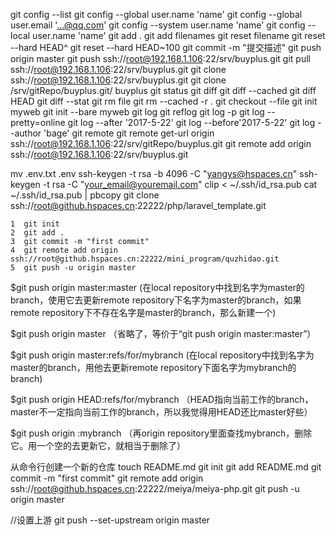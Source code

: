 git config --list
git config --global user.name 'name'
git config --global user.email '...@qq.com'
git config --system user.name 'name'
git config --local user.name 'name'
git add .
git add filenames
git reset filename
git reset --hard HEAD^
git reset --hard HEAD~100
git commit -m "提交描述"
git push origin master
git push ssh://root@192.168.1.106:22/srv/buyplus.git
git pull ssh://root@192.168.1.106:22/srv/buyplus.git
git clone ssh://root@192.168.1.106:22/srv/buyplus.git
git clone /srv/gitRepo/buyplus.git/ buyplus
git status
git diff
git diff --cached
git diff HEAD
git diff --stat
git rm file
git rm --cached -r .
git checkout --file
git init myweb
git init --bare myweb
git log
git reflog
git log -p
git log --pretty=online
git log --after '2017-5-22'
git log --before'2017-5-22'
git log --author 'bage'
git remote
git remote get-url origin
ssh://root@192.168.1.106:22/srv/gitRepo/buyplus.git
git remote add origin ssh://root@192.168.1.106:22/srv/buyplus.git


mv .env.txt .env
ssh-keygen -t rsa -b 4096 -C "yangys@hspaces.cn"
ssh-keygen -t rsa -C "your_email@youremail.com"
clip < ~/.ssh/id_rsa.pub
cat ~/.ssh/id_rsa.pub | pbcopy
git clone ssh://root@github.hspaces.cn:22222/php/laravel_template.git



    1  git init
    2  git add .
    3  git commit -m "first commit"
    4  git remote add origin ssh://root@github.hspaces.cn:22222/mini_program/quzhidao.git
    5  git push -u origin master



$git push origin master:master
 (在local repository中找到名字为master的branch，使用它去更新remote repository下名字为master的branch，如果remote repository下不存在名字是master的branch，那么新建一个)

$git push origin master 
（省略了<dst>，等价于“git push origin master:master”）

$git push origin master:refs/for/mybranch 
 (在local repository中找到名字为master的branch，用他去更新remote repository下面名字为mybranch的branch)

$git push origin HEAD:refs/for/mybranch 
（HEAD指向当前工作的branch，master不一定指向当前工作的branch，所以我觉得用HEAD还比master好些）

$git push origin :mybranch
（再origin repository里面查找mybranch，删除它。用一个空的去更新它，就相当于删除了）


从命令行创建一个新的仓库
touch README.md
git init
git add README.md
git commit -m "first commit"
git remote add origin ssh://root@github.hspaces.cn:22222/meiya/meiya-php.git
git push -u origin master

//设置上游
git push --set-upstream origin master